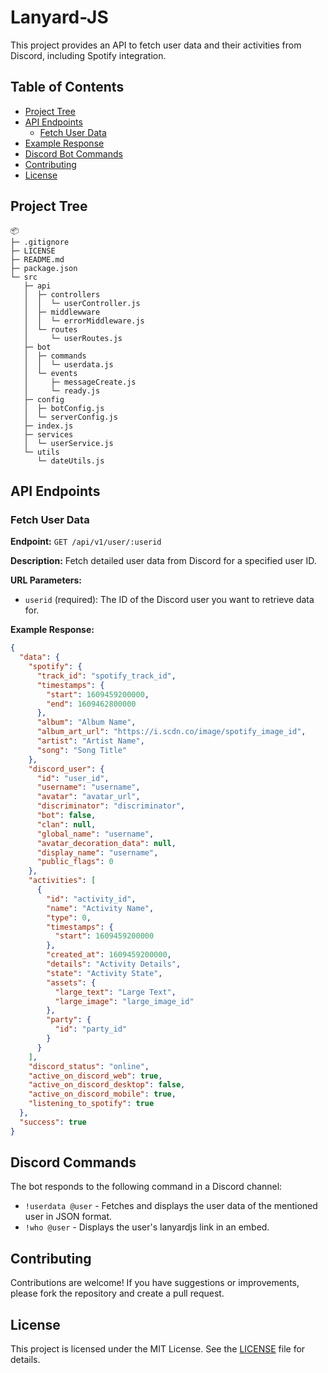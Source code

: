 # Lanyard-JS

This project provides an API to fetch user data and their activities from Discord, including Spotify integration.

## Table of Contents
- [Project Tree](#project-tree)
- [API Endpoints](#api-endpoints)
  - [Fetch User Data](#fetch-user-data)
- [Example Response](#example-response)
- [Discord Bot Commands](#discord-commands)
- [Contributing](#contributing)
- [License](#license)

## Project Tree

```
📦 
├─ .gitignore
├─ LICENSE
├─ README.md
├─ package.json
└─ src
   ├─ api
   │  ├─ controllers
   │  │  └─ userController.js
   │  ├─ middlewware
   │  │  └─ errorMiddleware.js
   │  └─ routes
   │     └─ userRoutes.js
   ├─ bot
   │  ├─ commands
   │  │  └─ userdata.js
   │  └─ events
   │     ├─ messageCreate.js
   │     └─ ready.js
   ├─ config
   │  ├─ botConfig.js
   │  └─ serverConfig.js
   ├─ index.js
   ├─ services
   │  └─ userService.js
   └─ utils
      └─ dateUtils.js
```

## API Endpoints

### Fetch User Data

**Endpoint:** `GET /api/v1/user/:userid`

**Description:** Fetch detailed user data from Discord for a specified user ID.

**URL Parameters:**
- `userid` (required): The ID of the Discord user you want to retrieve data for.

**Example Response:**

```json
{
  "data": {
    "spotify": {
      "track_id": "spotify_track_id",
      "timestamps": {
        "start": 1609459200000,
        "end": 1609462800000
      },
      "album": "Album Name",
      "album_art_url": "https://i.scdn.co/image/spotify_image_id",
      "artist": "Artist Name",
      "song": "Song Title"
    },
    "discord_user": {
      "id": "user_id",
      "username": "username",
      "avatar": "avatar_url",
      "discriminator": "discriminator",
      "bot": false,
      "clan": null,
      "global_name": "username",
      "avatar_decoration_data": null,
      "display_name": "username",
      "public_flags": 0
    },
    "activities": [
      {
        "id": "activity_id",
        "name": "Activity Name",
        "type": 0,
        "timestamps": {
          "start": 1609459200000
        },
        "created_at": 1609459200000,
        "details": "Activity Details",
        "state": "Activity State",
        "assets": {
          "large_text": "Large Text",
          "large_image": "large_image_id"
        },
        "party": {
          "id": "party_id"
        }
      }
    ],
    "discord_status": "online",
    "active_on_discord_web": true,
    "active_on_discord_desktop": false,
    "active_on_discord_mobile": true,
    "listening_to_spotify": true
  },
  "success": true
}
```

## Discord Commands

The bot responds to the following command in a Discord channel:

- `!userdata @user` - Fetches and displays the user data of the mentioned user in JSON format.
- `!who @user` - Displays the user's lanyardjs link in an embed.

## Contributing

Contributions are welcome! If you have suggestions or improvements, please fork the repository and create a pull request. 

## License

This project is licensed under the MIT License. See the [LICENSE](LICENSE) file for details.

